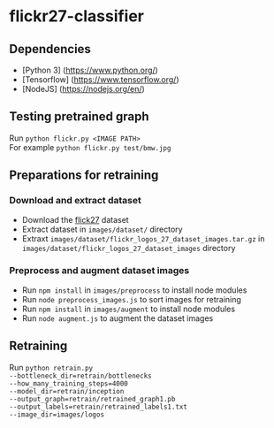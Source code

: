 # flickr27-classifier

## Dependencies
* [Python 3] (https://www.python.org/)
* [Tensorflow] (https://www.tensorflow.org/)
* [NodeJS] (https://nodejs.org/en/)

## Testing pretrained graph
Run `python flickr.py <IMAGE PATH>`  
For example `python flickr.py test/bmw.jpg`

## Preparations for retraining
### Download and extract dataset
* Download the [flick27](http://image.ntua.gr/iva/datasets/flickr_logos/flickr_logos_27_dataset.tar.gz) dataset
* Extract dataset in `images/dataset/` directory
* Extraxt `images/dataset/flickr_logos_27_dataset_images.tar.gz` in `images/dataset/flickr_logos_27_dataset_images` directory
### Preprocess and augment dataset images
* Run `npm install` in `images/preprocess` to install node modules 
* Run `node preprocess_images.js` to sort images for retraining
* Run `npm install` in `images/augment` to install node modules 
* Run `node augment.js` to augment the dataset images

## Retraining
Run `python retrain.py`  
`--bottleneck_dir=retrain/bottlenecks`  
`--how_many_training_steps=4000`  
`--model_dir=retrain/inception`  
`--output_graph=retrain/retrained_graph1.pb`  
`--output_labels=retrain/retrained_labels1.txt`  
`--image_dir=images/logos`  

